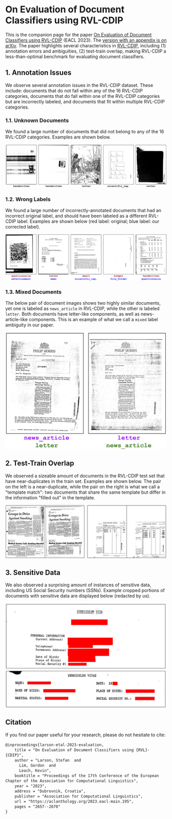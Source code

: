 # On Evaluation of Document Classifiers using RVL-CDIP

This is the companion page for the paper [On Evaluation of Document Classifiers using RVL-CDIP](https://aclanthology.org/2023.eacl-main.195.pdf) (EACL 2023). The [version with an appendix is on arXiv](https://arxiv.org/pdf/2306.12550.pdf).
The paper highlights several characteristics in [RVL-CDIP](https://huggingface.co/datasets/aharley/rvl_cdip), including (1) annotation errors and ambiguities, (2) test-train overlap, making RVL-CDIP a less-than-optimal benchmark for evaluating document classifiers.

## 1. Annotation Issues

We observe several annotation issues in the RVL-CDIP dataset. These include: documents that do not fall within any of the 16 RVL-CDIP categories, documents that do fall within one of the RVL-CDIP categories but are incorrectly labeled, and documents that fit within multiple RVL-CDIP categories.

### 1.1. Unknown Documents

We found a large number of documents that did not belong to any of the 16 RVL-CDIP categories. Examples are shown below.

![unknown_labels](unknown_labels.png)

### 1.2. Wrong Labels

We found a large number of incorrectly-annotated documents that had an incorrect original label, and should have been labeled as a different RVL-CDIP label.
Examples are shown below (red label: original; blue label: our corrected label).

![wrong_labels](wrong_labels.png)

### 1.3. Mixed Documents

The below pair of document images shows two highly similar documents, yet one is labeled as `news_article` in RVL-CDIP, while the other is labeled `letter`.
Both documents have letter-like components, as well as news-article-like components.
This is an example of what we call a `mixed` label ambiguity in our paper.

![ambiguous](rvlcdip_ambiguity.png)

## 2. Test-Train Overlap

We observed a sizeable amount of documents in the RVL-CDIP test set that have near-duplicates in the train set. Examples are shown below. The pair on the left is a near-duplicate, while the pair on the right is what we call a "template match": two documents that share the same template but differ in the information "filled out" in the template.

![near_duplicates](near_duplicates.png)

## 3. Sensitive Data

We also observed a surprising amount of instances of sensitive data, including US Social Security numbers (SSNs). Example cropped portions of documents with sensitive data are displayed below (redacted by us).

![sensitive_data](sensitive_data.png)

## Citation

If you find our paper useful for your research, please do not hesitate to cite:

```
@inproceedings{larson-etal-2023-evaluation,
    title = "On Evaluation of Document Classifiers using {RVL}-{CDIP}",
    author = "Larson, Stefan  and
      Lim, Gordon  and
      Leach, Kevin",
    booktitle = "Proceedings of the 17th Conference of the European Chapter of the Association for Computational Linguistics",
    year = "2023",
    address = "Dubrovnik, Croatia",
    publisher = "Association for Computational Linguistics",
    url = "https://aclanthology.org/2023.eacl-main.195",
    pages = "2657--2670"
}
```
